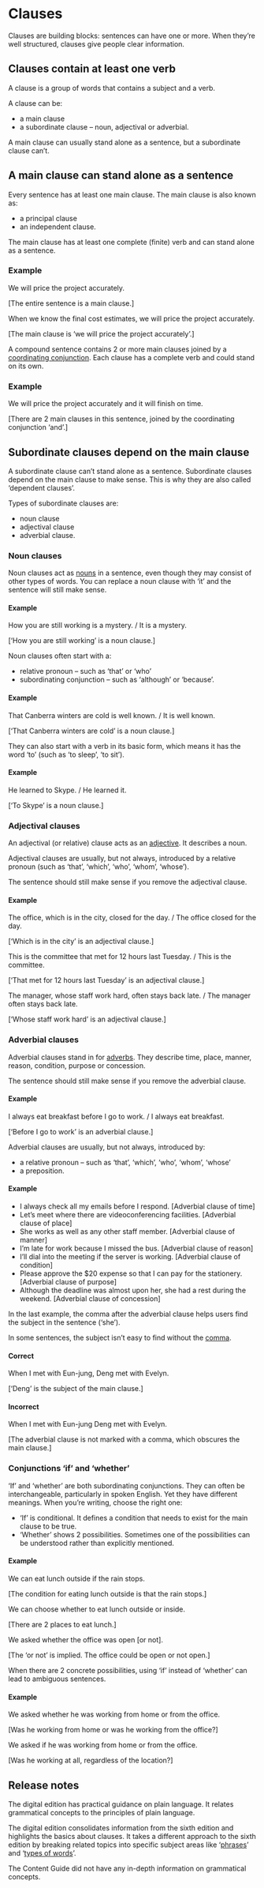 Clauses
=======

Clauses are building blocks: sentences can have one or more. When they’re well structured, clauses give people clear information.

Clauses contain at least one verb
---------------------------------

A clause is a group of words that contains a subject and a verb.

A clause can be:

*   a main clause
*   a subordinate clause – noun, adjectival or adverbial.

A main clause can usually stand alone as a sentence, but a subordinate clause can’t.

A main clause can stand alone as a sentence
-------------------------------------------

Every sentence has at least one main clause. The main clause is also known as:

*   a principal clause
*   an independent clause.

The main clause has at least one complete (finite) verb and can stand alone as a sentence.

### Example

We will price the project accurately.

\[The entire sentence is a main clause.\]

When we know the final cost estimates, we will price the project accurately.

\[The main clause is ‘we will price the project accurately’.\]

A compound sentence contains 2 or more main clauses joined by a [coordinating conjunction](/node/129#coordinating_conjunctions_join_things_of_equal_importance). Each clause has a complete verb and could stand on its own.

### Example

We will price the project accurately and it will finish on time.

\[There are 2 main clauses in this sentence, joined by the coordinating conjunction ‘and’.\]

Subordinate clauses depend on the main clause
---------------------------------------------

A subordinate clause can’t stand alone as a sentence. Subordinate clauses depend on the main clause to make sense. This is why they are also called ‘dependent clauses’.

Types of subordinate clauses are:

*   noun clause
*   adjectival clause
*   adverbial clause.

### Noun clauses

Noun clauses act as [nouns](/node/122) in a sentence, even though they may consist of other types of words. You can replace a noun clause with ‘it’ and the sentence will still make sense.

#### Example

How you are still working is a mystery. / It is a mystery.

\[‘How you are still working’ is a noun clause.\]

Noun clauses often start with a:

*   relative pronoun – such as ‘that’ or ‘who’
*   subordinating conjunction – such as ‘although’ or ‘because’.

#### Example

That Canberra winters are cold is well known. / It is well known.

\[‘That Canberra winters are cold’ is a noun clause.\]

They can also start with a verb in its basic form, which means it has the word ‘to’ (such as ‘to sleep’, ‘to sit’).

#### Example

He learned to Skype. / He learned it.

\[‘To Skype’ is a noun clause.\]

### Adjectival clauses

An adjectival (or relative) clause acts as an [adjective](/node/126). It describes a noun.

Adjectival clauses are usually, but not always, introduced by a relative pronoun (such as ‘that’, ‘which’, ‘who’, ‘whom’, ‘whose’).

The sentence should still make sense if you remove the adjectival clause.

#### Example

The office, which is in the city, closed for the day. / The office closed for the day.

\[‘Which is in the city’ is an adjectival clause.\]

This is the committee that met for 12 hours last Tuesday. / This is the committee.

\[‘That met for 12 hours last Tuesday’ is an adjectival clause.\]

The manager, whose staff work hard, often stays back late. / The manager often stays back late.

\[‘Whose staff work hard’ is an adjectival clause.\]

### Adverbial clauses

Adverbial clauses stand in for [adverbs](/node/127). They describe time, place, manner, reason, condition, purpose or concession.

The sentence should still make sense if you remove the adverbial clause.

#### Example

I always eat breakfast before I go to work. / I always eat breakfast.

\[‘Before I go to work’ is an adverbial clause.\]

Adverbial clauses are usually, but not always, introduced by:

*   a relative pronoun – such as ‘that’, ‘which’, ‘who’, ‘whom’, ‘whose’
*   a preposition.

#### Example

*   I always check all my emails before I respond. \[Adverbial clause of time\]
*   Let’s meet where there are videoconferencing facilities. \[Adverbial clause of place\]
*   She works as well as any other staff member. \[Adverbial clause of manner\]
*   I’m late for work because I missed the bus. \[Adverbial clause of reason\]
*   I’ll dial into the meeting if the server is working. \[Adverbial clause of condition\]
*   Please approve the $20 expense so that I can pay for the stationery. \[Adverbial clause of purpose\]
*   Although the deadline was almost upon her, she had a rest during the weekend. \[Adverbial clause of concession\]

In the last example, the comma after the adverbial clause helps users find the subject in the sentence (‘she’).

In some sentences, the subject isn’t easy to find without the [comma](/node/109#mark_out_nonessential_information_within_a_sentence).

#### Correct

When I met with Eun-jung, Deng met with Evelyn.

\[‘Deng’ is the subject of the main clause.\]

#### Incorrect

When I met with Eun-jung Deng met with Evelyn.

\[The adverbial clause is not marked with a comma, which obscures the main clause.\]

### Conjunctions ‘if’ and ‘whether’

‘If’ and ‘whether’ are both subordinating conjunctions. They can often be  interchangeable, particularly in spoken English. Yet they have different meanings. When you’re writing, choose the right one:

*   ‘If’ is conditional. It defines a condition that needs to exist for the main clause to be true.
*   ‘Whether’ shows 2 possibilities. Sometimes one of the possibilities can be understood rather than explicitly mentioned.

#### Example

We can eat lunch outside if the rain stops.

\[The condition for eating lunch outside is that the rain stops.\]

We can choose whether to eat lunch outside or inside.

\[There are 2 places to eat lunch.\]

We asked whether the office was open \[or not\].

\[The ‘or not’ is implied. The office could be open or not open.\]

When there are 2 concrete possibilities, using ‘if’ instead of ‘whether’ can lead to ambiguous sentences.

#### Example

We asked whether he was working from home or from the office.

\[Was he working from home or was he working from the office?\]

We asked if he was working from home or from the office.

\[Was he working at all, regardless of the location?\]

Release notes
-------------

The digital edition has practical guidance on plain language. It relates grammatical concepts to the principles of plain language.

The digital edition consolidates information from the sixth edition and highlights the basics about clauses. It takes a different approach to the sixth edition by breaking related topics into specific subject areas like ‘[phrases](/node/144/)’ and ‘[types of words](https://www.stylemanual.gov.au/format-writing-and-structure/clear-language-and-writing-style/types-words)’.

The Content Guide did not have any in-depth information on grammatical concepts.